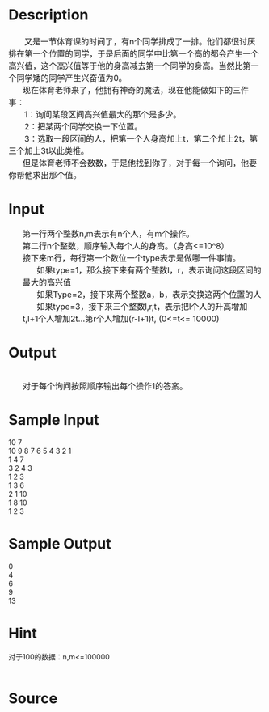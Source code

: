 
# Description

<div class="content"><div style="margin: 17pt 0cm 16.5pt" align="center"></div>
<div><span style="font-size: medium">       又是一节体育课的时间了，有n个同学排成了一排。他们都很讨厌排在第一个位置的同学，于是后面的同学中比第一个高的都会产生一个高兴值，这个高兴值等于他的身高减去第一个同学的身高。当然比第一个同学矮的同学产生兴奋值为0。</span></div>
<div style="text-indent: 21pt"><span style="font-size: medium">现在体育老师来了，他拥有神奇的魔法，现在他能做如下的三件事：</span></div>
<div><span style="font-size: medium">       1：询问某段区间高兴值最大的那个是多少。</span></div>
<div><span style="font-size: medium">       2：把某两个同学交换一下位置。</span></div>
<div><span style="font-size: medium">       3：选取一段区间的人，把第一个人身高加上t，第二个加上2t，第三个加上3t以此类推。</span></div>
<div style="text-indent: 21pt"><span style="font-size: medium">但是体育老师不会数数，于是他找到你了，对于每一个询问，他要你帮他求出那个值。</span></div></div>

# Input

<div class="content"><div style="text-indent: 21pt"><span style="font-size: medium">第一行两个整数n,m表示有n个人，有m个操作。</span></div>
<div style="text-indent: 21pt"><span style="font-size: medium">第二行n个整数，顺序输入每个人的身高。（身高&lt;=10^8）</span></div>
<div style="text-indent: 21pt"><span style="font-size: medium">接下来m行，每行第一个数位一个type表示是做哪一件事情。</span></div>
<div style="margin: 0cm 0cm 0pt 21pt; text-indent: 21pt"><span style="font-size: medium">如果type=1，那么接下来有两个整数l，r，表示询问这段区间的最大的高兴值</span></div>
<div style="margin: 0cm 0cm 0pt 21pt; text-indent: 21pt"><span style="font-size: medium">如果Type=2，接下来两个整数a，b，表示交换这两个位置的人</span></div>
<div style="margin: 0cm 0cm 0pt 21pt; text-indent: 21pt"><span style="font-size: medium">如果type=3，接下来三个整数l,r,t，表示把l个人的升高增加t,l+1个人增加2t…第r个人增加(r-l+1)t, (0&lt;=t&lt;= 10000)</span></div></div>

# Output

<div class="content"><div> </div>
<div style="text-indent: 21pt"><span style="font-size: medium">对于每个询问按照顺序输出每个操作1的答案。</span></div></div>

# Sample Input

<div class="content"><span class="sampledata">10 7 <br/>
10 9 8 7 6 5 4 3 2 1 <br/>
1 4 7 <br/>
3 2 4 3 <br/>
1 2 3 <br/>
1 3 6 <br/>
2 1 10 <br/>
1 8 10 <br/>
1 2 3<br/>
</span></div>

# Sample Output

<div class="content"><span class="sampledata">0<br/>
4<br/>
6<br/>
9<br/>
13<br/>
</span></div>

# Hint

<div class="content"><p></p><p>对于100的数据：n,m&lt;=100000<br/><br/>
</p><p></p></div>

# Source

<div class="content"><p><a href="problemset.php?search="></a></p></div>


